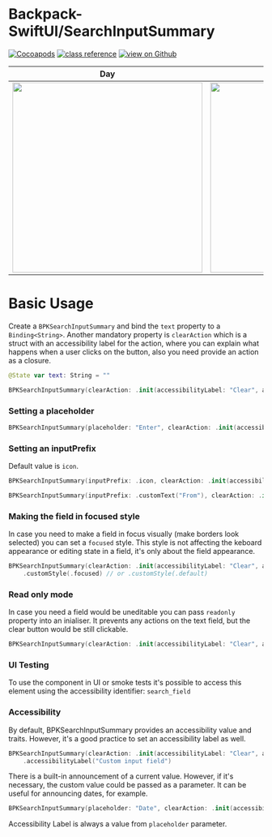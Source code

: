 #  Backpack-SwiftUI/SearchInputSummary

[![Cocoapods](https://img.shields.io/cocoapods/v/Backpack-SwiftUI.svg?style=flat)](hhttps://cocoapods.org/pods/Backpack-SwiftUI)
[![class reference](https://img.shields.io/badge/Class%20reference-iOS-blue)](https://backpack.github.io/ios/versions/latest/swiftui/Structs/BPKSearchInputSummary.html)
[![view on Github](https://img.shields.io/badge/Source%20code-GitHub-lightgrey)](https://github.com/backpack/ios/tree/main/Backpack-SwiftUI/SearchInputSummary)

| Day | Night |
| --- | --- |
| <img src="https://raw.githubusercontent.com/backpack/ios/main/screenshots/iPhone-swiftui_search-input-summary___default_lm.png" alt="" width="375" /> |<img src="https://raw.githubusercontent.com/backpack/ios/main/screenshots/iPhone-swiftui_search-input-summary___default_dm.png" alt="" width="375" /> |

# Basic Usage

Create a `BPKSearchInputSummary` and bind the `text` property to a `Binding<String>`. Another mandatory property is `clearAction` which is a struct with an accessibility label for the action, where you can explain what happens when a user clicks on the button, also you need provide an action as a closure.

```swift
@State var text: String = ""

BPKSearchInputSummary(clearAction: .init(accessibilityLabel: "Clear", action: { $text = "" }), text: $text)
```

### Setting a placeholder

```swift
BPKSearchInputSummary(placeholder: "Enter", clearAction: .init(accessibilityLabel: "Clear", action: {}), .constant(""))
```

### Setting an inputPrefix
Default value is `icon`.

```swift
BPKSearchInputSummary(inputPrefix: .icon, clearAction: .init(accessibilityLabel: "Clear", action: {}), text: $text)
```

```swift
BPKSearchInputSummary(inputPrefix: .customText("From"), clearAction: .init(accessibilityLabel: "Clear", action: {}), text: $text)
```

### Making the field in focused style
In case you need to make a field in focus visually (make borders look selected) you can set a `focused` style. This style is not affecting the keboard appearance or editing state in a field, it's only about the field appearance.
    
```swift
BPKSearchInputSummary(clearAction: .init(accessibilityLabel: "Clear", action: {}), text: $text)
    .customStyle(.focused) // or .customStyle(.default)
```

### Read only mode
In case you need a field would be uneditable you can pass `readonly` property into an inialiser. It prevents any actions on the text field, but the clear button would be still clickable.

```swift
BPKSearchInputSummary(clearAction: .init(accessibilityLabel: "Clear", action: { $text = "" }), readonly: true, text: $text)
```

### UI Testing
To use the component in UI or smoke tests it's possible to access this element using the accessibility identifier: `search_field`

### Accessibility

By default, BPKSearchInputSummary provides an accessibility value and traits. However, it's a good practice to set an accessibility label as well.

```swift
BPKSearchInputSummary(clearAction: .init(accessibilityLabel: "Clear", action: { $text = "" }), text: $text)
    .accessibilityLabel("Custom input field")
```

There is a built-in announcement of a current value. However, if it's necessary, the custom value could be passed as a parameter. It can be useful for announcing dates, for example. 

```swift
BPKSearchInputSummary(placeholder: "Date", clearAction: .init(accessibilityLabel: "Clear", action: {}), customAccessibilityValue: , .constant("Mon 01 Jan"))
```

Accessibility Label is always a value from `placeholder` parameter.